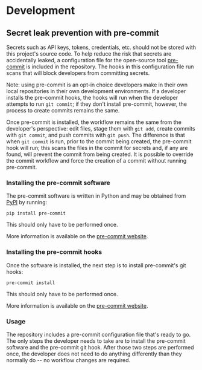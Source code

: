 # Development

## Secret leak prevention with pre-commit

Secrets such as API keys, tokens, credentials, etc. should not be
stored with this project's source code.  To help reduce the risk that
secrets are accidentally leaked, a configuration file for the
open-source tool [pre-commit](https://pre-commit.com/) is included in
the repository.  The hooks in this configuration file run scans that
will block developers from committing secrets.

Note: using pre-commit is an opt-in choice developers make in their
own local repositories in their own development environments.  If a
developer installs the pre-commit hooks, the hooks will run when
the developer attempts to run `git commit`; if they don't install
pre-commit, however, the process to create commits remains the same.

Once pre-commit is installed, the workflow remains the same from
the developer's perspective: edit files, stage them with `git add`,
create commits with `git commit`, and push commits with `git push`.
The difference is that when `git commit` is run, prior to the commit
being created, the pre-commit hook will run; this scans the files
in the commit for secrets and, if any are found, will prevent the
commit from being created.  It is possible to override the commit
workflow and force the creation of a commit without running pre-commit.

### Installing the pre-commit software

The pre-commit software is written in Python and may be obtained
from [PyPI](https://pypi.org/) by running:

```shell
pip install pre-commit
```

This should only have to be performed once.

More information is available on the [pre-commit website](https://pre-commit.com/#install).

### Installing the pre-commit hooks

Once the software is installed, the next step is to install
pre-commit's git hooks:

```shell
pre-commit install
```

This should only have to be performed once.

More information is available on the [pre-commit website](https://pre-commit.com/#3-install-the-git-hook-scripts).

### Usage

The repository includes a pre-commit configuration file that's ready to
go.  The only steps the developer needs to take are to install the
pre-commit software and the pre-commit git hook.  After those two steps
are performed once, the developer does not need to do anything
differently than they normally do -- no workflow changes are required.
